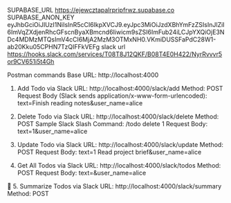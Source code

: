 SUPABASE_URL
https://ejewcztapalrpripfrwz.supabase.co
SUPABASE_ANON_KEY
eyJhbGciOiJIUzI1NiIsInR5cCI6IkpXVCJ9.eyJpc3MiOiJzdXBhYmFzZSIsInJlZiI6ImVqZXdjenRhcGFscnByaXBmcnd6Iiwicm9sZSI6ImFub24iLCJpYXQiOjE3NDc4MDMzMTQsImV4cCI6MjA2MzM3OTMxNH0.VKmiDUSSFaPdC28W1-ab20Kku05CPHN7TzQIFFkVEFg
slack url
https://hooks.slack.com/services/T08T8J12QKF/B08T4E0H422/NyrRvvvr5or9CV651i5t4Gh

Postman commands
Base URL: http://localhost:4000

 1. Add Todo via Slack
URL: http://localhost:4000/slack/add
Method: POST
Request Body (Slack sends application/x-www-form-urlencoded):
text=Finish reading notes&user_name=alice

 2. Delete Todo via Slack
URL: http://localhost:4000/slack/delete
Method: POST
Sample Slack Slash Command:
/todo delete 1
Request Body:
text=1&user_name=alice

 3. Update Todo via Slack
URL: http://localhost:4000/slack/update
Method: POST
Request Body:
text=1 Read project brief&user_name=alice

 4. Get All Todos via Slack
URL: http://localhost:4000/slack/todos
Method: POST
Request Body:
text=&user_name=alice

🧠 5. Summarize Todos via Slack
URL: http://localhost:4000/slack/summary
Method: POST


